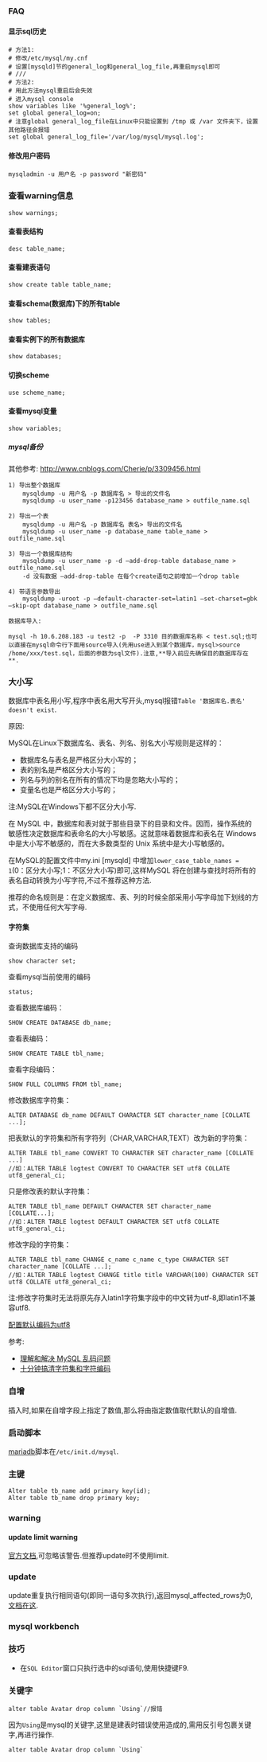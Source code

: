 ### FAQ

#### 显示sql历史

```shell
# 方法1:
# 修改/etc/mysql/my.cnf
# 设置[mysqld]节的general_log和general_log_file,再重启mysql即可
# ///
# 方法2:
# 用此方法mysql重启后会失效
# 进入mysql console
show variables like '%general_log%';
set global general_log=on;
# 注意global general_log_file在Linux中只能设置到 /tmp 或 /var 文件夹下，设置其他路径会报错
set global general_log_file='/var/log/mysql/mysql.log';
```

#### 修改用户密码

```shell
mysqladmin -u 用户名 -p password "新密码"
```

### 查看warning信息

    show warnings;

#### 查看表结构

	desc table_name;

#### 查看建表语句

	show create table table_name;

#### 查看schema(数据库)下的所有table

	show tables;

#### 查看实例下的所有数据库

	show databases;

#### 切换scheme

	use scheme_name;

#### 查看mysql变量

	show variables;

##### mysql备份

其他参考: http://www.cnblogs.com/Cherie/p/3309456.html

```
1) 导出整个数据库
    mysqldump -u 用户名 -p 数据库名 > 导出的文件名
    mysqldump -u user_name -p123456 database_name > outfile_name.sql

2) 导出一个表
    mysqldump -u 用户名 -p 数据库名 表名> 导出的文件名
    mysqldump -u user_name -p database_name table_name > outfile_name.sql

3) 导出一个数据库结构
    mysqldump -u user_name -p -d –add-drop-table database_name > outfile_name.sql
    -d 没有数据 –add-drop-table 在每个create语句之前增加一个drop table

4) 带语言参数导出
    mysqldump -uroot -p –default-character-set=latin1 –set-charset=gbk –skip-opt database_name > outfile_name.sql

数据库导入:

mysql -h 10.6.208.183 -u test2 -p  -P 3310 目的数据库名称 < test.sql;也可以直接在mysql命令行下面用source导入(先用use进入到某个数据库，mysql>source /home/xxx/test.sql，后面的参数为sql文件).注意,**导入前应先确保目的数据库存在**.
```

### 大小写

数据库中表名用小写,程序中表名用大写开头,mysql报错`Table '数据库名.表名' doesn't exist`.

原因:

MySQL在Linux下数据库名、表名、列名、别名大小写规则是这样的：

- 数据库名与表名是严格区分大小写的；
- 表的别名是严格区分大小写的；
- 列名与列的别名在所有的情况下均是忽略大小写的；
- 变量名也是严格区分大小写的；

注:MySQL在Windows下都不区分大小写.

在 MySQL 中，数据库和表对就于那些目录下的目录和文件。因而，操作系统的敏感性决定数据库和表命名的大小写敏感。这就意味着数据库和表名在 Windows 中是大小写不敏感的，而在大多数类型的 Unix 系统中是大小写敏感的。

在MySQL的配置文件中my.ini [mysqld] 中增加`lower_case_table_names = 1`(0：区分大小写;1：不区分大小写)即可,这样MySQL 将在创建与查找时将所有的表名自动转换为小写字符,不过不推荐这种方法.

推荐的命名规则是：在定义数据库、表、列的时候全部采用小写字母加下划线的方式，不使用任何大写字母.

#### 字符集

查询数据库支持的编码

    show character set;

查看mysql当前使用的编码

    status;

查看数据库编码：

    SHOW CREATE DATABASE db_name;

查看表编码：

    SHOW CREATE TABLE tbl_name;

查看字段编码：

    SHOW FULL COLUMNS FROM tbl_name;

修改数据库字符集：

    ALTER DATABASE db_name DEFAULT CHARACTER SET character_name [COLLATE ...];

把表默认的字符集和所有字符列（CHAR,VARCHAR,TEXT）改为新的字符集：

    ALTER TABLE tbl_name CONVERT TO CHARACTER SET character_name [COLLATE ...]
    //如：ALTER TABLE logtest CONVERT TO CHARACTER SET utf8 COLLATE utf8_general_ci;

只是修改表的默认字符集：

    ALTER TABLE tbl_name DEFAULT CHARACTER SET character_name [COLLATE...];
    //如：ALTER TABLE logtest DEFAULT CHARACTER SET utf8 COLLATE utf8_general_ci;

修改字段的字符集：

    ALTER TABLE tbl_name CHANGE c_name c_name c_type CHARACTER SET character_name [COLLATE ...];
    //如：ALTER TABLE logtest CHANGE title title VARCHAR(100) CHARACTER SET utf8 COLLATE utf8_general_ci;

注:修改字符集时无法将原先存入latin1字符集字段中的中文转为utf-8,即latin1不兼容utf8.

[配置默认编码为utf8](https://mariadb.com/kb/en/mariadb/setting-character-sets-and-collations/)

参考:

- [理解和解决 MySQL 乱码问题](https://linux.cn/article-5028-1.html)
- [十分钟搞清字符集和字符编码](https://linux.cn/article-5027-1.html)

### 自增

插入时,如果在自增字段上指定了数值,那么将由指定数值取代默认的自增值.

### 启动脚本

[mariadb](https://mariadb.com/kb/zh-cn/iniciando-e-parando-mariadb-automaticamente/)脚本在`/etc/init.d/mysql`.

### 主键

    Alter table tb_name add primary key(id);
    Alter table tb_name drop primary key;

### warning

#### update limit warning

[官方文档](https://dev.mysql.com/doc/refman/5.6/en/replication-features-limit.html),可忽略该警告.但推荐update时不使用limit.

### update

update重复执行相同语句(即同一语句多次执行),返回mysql_affected_rows为0,[文档在这](https://mariadb.com/kb/en/mariadb/mysql_affected_rows/).

### mysql workbench

### 技巧

- 在`SQL Editor`窗口只执行选中的sql语句,使用快捷键F9.

### 关键字

    alter table Avatar drop column `Using`//报错

因为`Using`是mysql的关键字,这里是建表时错误使用造成的,需用反引号包裹关键字,再进行操作.

    alter table Avatar drop column `Using`
